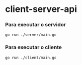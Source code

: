 # client-server-api

### Para executar o servidor

```
go run ./server/main.go
```

### Para executar o cliente

```
go run ./client/main.go
```
